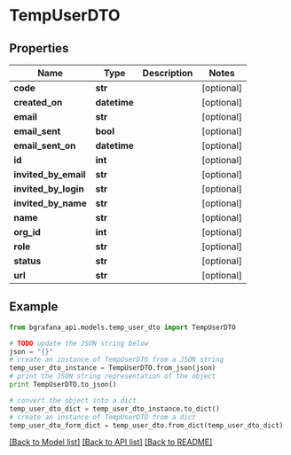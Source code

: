 # TempUserDTO


## Properties
Name | Type | Description | Notes
------------ | ------------- | ------------- | -------------
**code** | **str** |  | [optional] 
**created_on** | **datetime** |  | [optional] 
**email** | **str** |  | [optional] 
**email_sent** | **bool** |  | [optional] 
**email_sent_on** | **datetime** |  | [optional] 
**id** | **int** |  | [optional] 
**invited_by_email** | **str** |  | [optional] 
**invited_by_login** | **str** |  | [optional] 
**invited_by_name** | **str** |  | [optional] 
**name** | **str** |  | [optional] 
**org_id** | **int** |  | [optional] 
**role** | **str** |  | [optional] 
**status** | **str** |  | [optional] 
**url** | **str** |  | [optional] 

## Example

```python
from bgrafana_api.models.temp_user_dto import TempUserDTO

# TODO update the JSON string below
json = "{}"
# create an instance of TempUserDTO from a JSON string
temp_user_dto_instance = TempUserDTO.from_json(json)
# print the JSON string representation of the object
print TempUserDTO.to_json()

# convert the object into a dict
temp_user_dto_dict = temp_user_dto_instance.to_dict()
# create an instance of TempUserDTO from a dict
temp_user_dto_form_dict = temp_user_dto.from_dict(temp_user_dto_dict)
```
[[Back to Model list]](../README.md#documentation-for-models) [[Back to API list]](../README.md#documentation-for-api-endpoints) [[Back to README]](../README.md)


